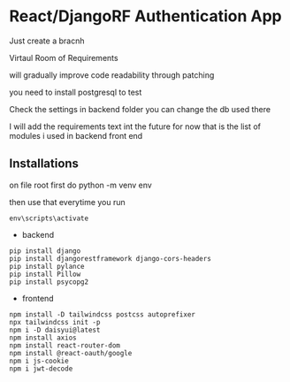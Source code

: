 # React/DjangoRF Authentication App
Just create a bracnh 

Virtaul Room of Requirements

will gradually improve code readability through patching

you need to install postgresql to test

Check the settings in backend folder
you can change the db used there


I will add the requirements text int the future
for now that is the list of modules i used in backend front end

## Installations
on file root first do
python -m venv env

then use that everytime you run

```
env\scripts\activate
```
* backend
```
pip install django 
pip install djangorestframework django-cors-headers
pip install pylance
pip install Pillow
pip install psycopg2
```

* frontend
```
npm install -D tailwindcss postcss autoprefixer
npx tailwindcss init -p
npm i -D daisyui@latest
npm install axios
npm install react-router-dom
npm install @react-oauth/google
npm i js-cookie
npm i jwt-decode
```
